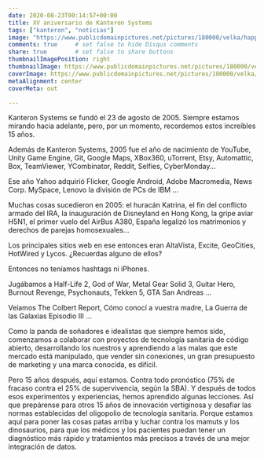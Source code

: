 ```yaml
---
date: 2020-08-23T00:14:57+00:00
title: XV aniversario de Kanteron Systems
tags: ["kanteron", "noticias"]
image: "https://www.publicdomainpictures.net/pictures/180000/velka/happy-anniversary.jpg"
comments: true     # set false to hide Disqus comments
share: true        # set false to share buttons
thumbnailImagePosition: right
thumbnailImage: https://www.publicdomainpictures.net/pictures/180000/velka/happy-anniversary.jpg
coverImage: https://www.publicdomainpictures.net/pictures/180000/velka/happy-anniversary.jpg
metaAlignment: center
coverMeta: out

---
```


Kanteron Systems se fundó el 23 de agosto de 2005. Siempre estamos mirando hacia adelante, pero, por un momento, recordemos estos increíbles 15 años.

<!--more-->

Además de Kanteron Systems, 2005 fue el año de nacimiento de YouTube, Unity Game Engine, Git, Google Maps, XBox360, uTorrent, Etsy, Automattic, Box, TeamViewer, YCombinator, Reddit, Selfies, CyberMonday...

Ese año Yahoo adquirió Flicker, Google Android, Adobe Macromedia, News Corp. MySpace, Lenovo la división de PCs de IBM ...

Muchas cosas sucedieron en 2005: el huracán Katrina, el fin del conflicto armado del IRA, la inauguración de Disneyland en Hong Kong, la gripe aviar H5N1, el primer vuelo del AirBus A380, España legalizó los matrimonios y derechos de parejas homosexuales...

Los principales sitios web en ese entonces eran AltaVista, Excite, GeoCities, HotWired y Lycos. ¿Recuerdas alguno de ellos?

Entonces no teníamos hashtags ni iPhones.

Jugábamos a Half-Life 2, God of War, Metal Gear Solid 3, Guitar Hero, Burnout Revenge, Psychonauts, Tekken 5, GTA San Andreas ...

Veíamos The Colbert Report, Cómo conocí a vuestra madre, La Guerra de las Galaxias Episodio III ...

Como la panda de soñadores e idealistas que siempre hemos sido, comenzamos a colaborar con proyectos de tecnología sanitaria de código abierto, desarrollando los nuestros y aprendiendo a las malas que este mercado está manipulado, que vender sin conexiones, un gran presupuesto de marketing y una marca conocida, es difícil.

Pero 15 años después, aquí estamos. Contra todo pronóstico (75% de fracaso contra el 25% de supervivencia, según la SBA). Y después de todos esos experimentos y experiencias, hemos aprendido algunas lecciones. Así que prepárense para otros 15 años de innovación vertiginosa y desafiar las normas establecidas del oligopolio de tecnología sanitaria. Porque estamos aquí para poner las cosas patas arriba y luchar contra los mamuts y los dinosaurios, para que los médicos y los pacientes puedan tener un diagnóstico más rápido y tratamientos más precisos a través de una mejor integración de datos.
